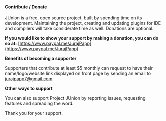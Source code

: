 #### Contribute / Donate

JUnion is a free, open source project, built by spending time on its development. Maintaining the project, creating and updating plugins for IDE and compilers will take considerate time as well. Donations are optional.

**If you would like to show your support by making a donation, you can do so at:**
[https://www.paypal.me/JurajPapp](https://www.paypal.me/JurajPapp)

**Benefits of becoming a supporter**

Supporters that contribute at least $5 monthly can request to have their name/logo/website link displayed on front page by sending an email to jurajpapp7@gmail.com

**Other ways to support**

You can also support Project JUnion by reporting issues, requesting features and spreading the word.

Thank you for your support.
